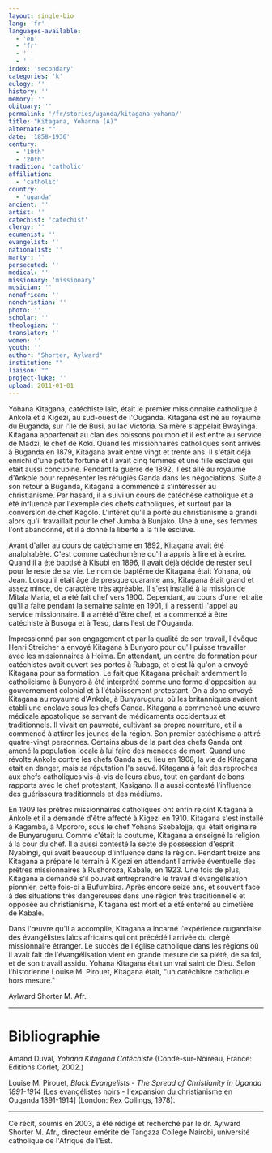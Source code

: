 ```yaml
---
layout: single-bio
lang: 'fr'
languages-available:
  - 'en'
  - 'fr'
  - ' '
  - ' '
index: 'secondary'
categories: 'k'
eulogy: ''
history: ''
memory: ''
obituary: ''
permalink: '/fr/stories/uganda/kitagana-yohana/'
title: "Kitagana, Yohanna (A)"
alternate: ""
date: '1858-1936'
century:
  - '19th'
  - '20th'
tradition: 'catholic'
affiliation:
  - 'catholic'
country:
  - 'uganda'
ancient: ''
artist: ''
catechist: 'catechist'
clergy: ''
ecumenist: ''
evangelist: ''
nationalist: ''
martyr: ''
persecuted: ''
medical: ''
missionary: 'missionary'
musician: ''
nonafrican: ''
nonchristian: ''
photo: ''
scholar: ''
theologian: ''
translator: ''
women: ''
youth: ''
author: "Shorter, Aylward"
institution: ""
liaison: ""
project-luke: ''
upload: 2011-01-01
---
```




Yohana Kitagana, catéchiste laïc, était le premier missionnaire catholique à Ankola et à Kigezi, au sud-ouest de l'Ouganda. Kitagana est né au royaume du Buganda, sur l'île de Busi, au lac Victoria. Sa mère s'appelait Bwayinga. Kitagana appartenait au clan des poissons poumon et il est entré au service de Madzi, le chef de Koki. Quand les missionnaires catholiques sont arrivés à Buganda en 1879, Kitagana avait entre vingt et trente ans. Il s'était déjà enrichi d'une petite fortune et il avait cinq femmes et une fille esclave qui était aussi concubine. Pendant la guerre de 1892, il est allé au royaume d'Ankole pour représenter les réfugiés Ganda dans les négociations. Suite à son retour à Buganda, Kitagana a commencé à s'intéresser au christianisme. Par hasard, il a suivi un cours de catéchèse catholique et a été influencé par l'exemple des chefs catholiques, et surtout par la conversion de chef Kagolo. L'intérêt qu'il a porté au christianisme a grandi alors qu'il travaillait pour le chef Jumba à Bunjako. Une à une, ses femmes l'ont abandonné, et il a donné la liberté à la fille esclave.

Avant d'aller au cours de catéchisme en 1892, Kitagana avait été analphabète. C'est comme catéchumène qu'il a appris à lire et à écrire. Quand il a été baptisé à Kisubi en 1896, il avait déjà décidé de rester seul pour le reste de sa vie. Le nom de baptême de Kitagana était Yohana, où Jean. Lorsqu'il était âgé de presque quarante ans, Kitagana était grand et assez mince, de caractère très agréable. Il s'est installé à la mission de Mitala Maria, et a été fait chef vers 1900. Cependant, au cours d'une retraite qu'il a faite pendant la semaine sainte en 1901, il a ressenti l'appel au service missionnaire. Il a arrêté d'être chef, et a commencé à être catéchiste à Busoga et à Teso, dans l'est de l'Ouganda.

Impressionné par son engagement et par la qualité de son travail, l'évêque Henri Streicher a envoyé Kitagana à Bunyoro pour qu'il puisse travailler avec les missionnaires à Hoima. En attendant, un centre de formation pour catéchistes avait ouvert ses portes à Rubaga, et c'est là qu'on a envoyé Kitagana pour sa formation. Le fait que Kitagana prêchait ardemment le catholicisme à Bunyoro à été interprété comme une forme d'opposition au gouvernement colonial et à l'établissement protestant. On a donc envoyé Kitagana au royaume d'Ankole, à Bunyaruguru, où les britanniques avaient établi une enclave sous les chefs Ganda. Kitagana a commencé une œuvre médicale apostolique se servant de médicaments occidentaux et traditionnels. Il vivait en pauvreté, cultivant sa propre nourriture, et il a commencé à attirer  les jeunes de la région. Son premier catéchisme a attiré quatre-vingt personnes. Certains abus de la part des chefs Ganda ont amené la population locale à lui faire des menaces de mort. Quand une révolte Ankole contre les chefs Ganda a eu lieu en 1908, la vie de Kitagana était en danger, mais sa réputation l'a sauvé. Kitagana à fait des reproches aux chefs catholiques vis-à-vis de leurs abus, tout en gardant de bons rapports avec le chef protestant, Kasigano. Il a aussi contesté l'influence des guérisseurs traditionnels et des médiums.

En 1909 les prêtres missionnaires catholiques ont enfin rejoint Kitagana à Ankole et il a demandé d'être affecté à Kigezi en 1910. Kitagana s'est installé à Kagamba, à Mpororo, sous le chef Yohana Ssebalojja, qui était originaire de Bunyaruguru. Comme c'était la coutume, Kitagana a enseigné la religion à la cour du chef. Il a aussi contesté la secte de possession d'esprit Nyabingi, qui avait beaucoup d'influence dans la région. Pendant treize ans Kitagana a préparé le terrain à Kigezi en attendant l'arrivée éventuelle des prêtres missionnaires à Rushoroza, Kabale, en 1923. Une fois de plus, Kitagana a demandé s'il pouvait entreprendre le travail d'évangélisation pionnier, cette fois-ci à Bufumbira. Après encore seize ans, et souvent face à des situations très dangereuses dans une région très traditionnelle et opposée au christianisme, Kitagana est mort et a été enterré au cimetière de Kabale.

Dans l'œuvre qu'il a accomplie, Kitagana a incarné l'expérience ougandaise des évangélistes laïcs africains qui ont précédé l'arrivée du clergé missionnaire étranger. Le succès de l'église catholique dans les régions où il avait fait de l'évangélisation vient en grande mesure de sa piété, de sa foi, et de son travail assidu. Yohana Kitagana était un vrai saint de Dieu. Selon l'historienne Louise M. Pirouet, Kitagana était, "un catéchisre catholique hors mesure."

Aylward Shorter M. Afr.

---

# Bibliographie

Amand Duval, *Yohana Kitagana Catéchiste* (Condé-sur-Noireau, France: Editions Corlet, 2002.)

Louise M. Pirouet, *Black Evangelists - The Spread of Christianity in Uganda 1891-1914* [Les évangélistes noirs - l'expansion du christianisme en Ouganda 1891-1914] (London: Rex Collings, 1978).

---

Ce récit, soumis en 2003, a été rédigé et recherché par le dr. Aylward Shorter M. Afr., directeur émérite de Tangaza College Nairobi, université catholique de l'Afrique de l'Est.
